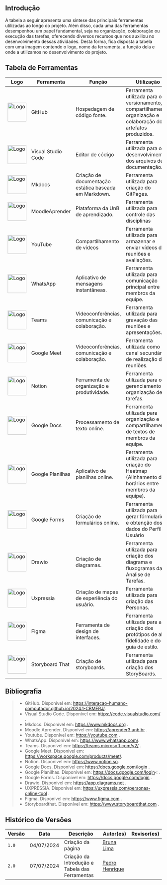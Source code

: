 ## Introdução
A tabela a seguir apresenta uma síntese das principais ferramentas utilizadas ao longo do projeto. Além disso, cada uma das ferramentas desempenhou um papel fundamental, seja na organização, colaboração ou execução das tarefas, oferecendo diversos recursos que nos auxiliou no desenvolvimento dessas atividades. Desta forma, fica disposta a tabela com uma imagem contendo o logo, nome da ferramenta, a função dela e onde a utilizamos no desenvolvimento do projeto. 



## Tabela de Ferramentas

| Logo | Ferramenta | Função | Utilização |
|----------|--------|----------|----------|
| <img alt="Logo" src="../img/GitHub.png" width="60px">| GitHub  | Hospedagem de código fonte. | Ferramenta utilizada para o versionamento, compartilhamento, organização e colaboração dos artefatos produzidos.  |
| <img alt="Logo" src="../img/VsCode.jpg" width="60px">  | Visual Studio Code | Editor de código | Ferramenta utilizada para o desenvolvimento dos arquivos de documentação.   |
| <img alt="Logo" src="../img/MkdocsLogo.png" width="60px">  | Mkdocs | Criação de documentação estática baseada em Markdown. |  Ferramenta utilizada para criação do GitPages.  |
| <img alt="Logo" src="../img/Aprender.png" width="60px">  | MoodleAprender | Plataforma da UnB de aprendizado. |  Ferramenta utilizada para controle das disciplinas  |
| <img alt="Logo" src="../img/Youtube.jpg" width="60px">  | YouTube | Compartilhamento de vídeos  |  Ferramenta utilizada para armazenar e enviar vídeos de reuniões e avaliações.  |
| <img alt="Logo" src="../img/Whats.png" width="60px">  | WhatsApp  | Aplicativo de mensagens instantâneas. | Ferramenta utilizada para comunicação principal entre membros da equipe.   |
| <img alt="Logo" src="../img/Teams.png" width="60px">  | Teams | Videoconferências, comunicação e colaboração. | Ferramenta utilizada para gravação das reuniões e apresentações.   |
| <img alt="Logo" src="../img/Meet.png" width="60px">  | Google Meet | Videoconferências, comunicação e colaboração.  | Ferramenta utilizada como canal secundário de realização das reuniões.   |
| <img alt="Logo" src="../img/Notion.png" width="60px">  | Notion  | Ferramenta de organização e produtividade. | Ferramenta utilizada para o gerenciamento e organização de tarefas.   |
| <img alt="Logo" src="../img/GoogleDocs.png" width="60px">  | Google Docs| Processamento de texto online. |  Ferramenta utilizada para organização e compartilhamento de textos de membros da equipe.  |
| <img alt="Logo" src="../img/Planilhas.png" width="60px">  | Google Planilhas | Aplicativo de planilhas online. | Ferramenta utilizada para criação do Heatmap (Alinhamento de horários entre membros da equipe).    |
| <img alt="Logo" src="../img/GoogleForms.png" width="60px">  | Google Forms |Criação de formulários online. | Ferramenta utilizada para gerar fórmularios e obtenção dos dados do Perfil do Usuário |    |
| <img alt="Logo" src="../img/Draw.png" width="60px">  | Drawio | Criação de diagramas.  | Ferramenta utilizada para criação dos diagrama e fluxogramas da Analise de Tarefas.    |
| <img alt="Logo" src="../img/Uxpressia.png" width="60px">  | Uxpressia | Criação de mapas de experiência do usuário.  | Ferramenta utilizada para criação das Personas.   |
| <img alt="Logo" src="../img/Figma.jpg" width="60px">  | Figma | Ferramenta de design de interfaces.  |  Ferramenta utilizada para a criação dos protótipos de alta fidelidade e do guia de estilo.  |
| <img alt="Logo" src="../img/StoryboardThat.png" width="60px">  | Storyboard That | Criação de storyboards.  | Ferramenta utilizada para criação dos StoryBoards.   |

## Bibliografia
>- GitHub. Disponível em: <a href="https://interacao-humano-computador.github.io/2024.1-CBMERJ/">https://interacao-humano-computador.github.io/2024.1-CBMERJ/</a>. 
>- Visual Studio Code. Disponível em: <a href="https://code.visualstudio.com/">https://code.visualstudio.com/</a> . 
>- Mkdocs. Disponível em: <a href="https://www.mkdocs.org">https://www.mkdocs.org</a> . 
>- Moodle Aprender. Disponível em: <a href="https://aprender3.unb.br">https://aprender3.unb.br</a> . 
>- Youtube. Disponível em: <a href="https://youtube.com">https://youtube.com</a> . 
>- WhatsApp. Disponível em: <a href="https://www.whatsapp.com/">https://www.whatsapp.com/</a>.
>- Teams. Disponível em: <a href="https://teams.microsoft.com/v2/">https://teams.microsoft.com/v2/</a> .  
>- Google Meet. Disponível em: <a href="https://workspace.google.com/products/meet/">https://workspace.google.com/products/meet/</a>.
>- Notion. Disponível em: <a href="https://www.notion.so">https://www.notion.so</a>. 
>- Google Docs. Disponível em: <a href="https://docs.google.com/login">https://docs.google.com/login</a> .
>- Google Planilhas. Disponível em: <a href="https://docs.google.com/login">https://docs.google.com/login<</a> .
>- Google Forms. Disponível em: <a href="https://docs.google.com/login">https://docs.google.com/login</a> .
>- Drawio. Disponível em: <a href="https://app.diagrams.net">https://app.diagrams.net</a> . 
>- UXPRESSIA. Disponível em: <a href="https://uxpressia.com/personas-online-tool">https://uxpressia.com/personas-online-tool </a> .
>- Figma. Disponível em: <a href="https://www.figma.com">https://www.figma.com</a> . 
>- Storyboardthat. Disponível em: <a href="https://www.storyboardthat.com">https://www.storyboardthat.com</a> . 



## Histórico de Versões

| Versão  | Data       | Descrição                 | Autor(es)                                | Revisor(es)                                    |
| ------- | :--------: | ------------------------- | ---------------------------------------- | ---------------------------------------------- |
| `1.0`   | 04/07/2024 | Criação da página         | [Bruna Lima](https://github.com/libruna) | |
| `2.0`   | 07/07/2024 | Criação da Introdução e Tabela das Ferramentas       | [Pedro Henrique](https://github.com/PedroHhenriq) | |